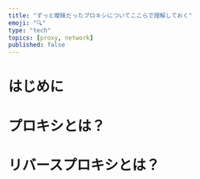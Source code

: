 ```yaml
---
title: "ずっと曖昧だったプロキシについてここらで理解しておく"
emoji: "🔍"
type: "tech"
topics: [proxy, network]
published: false
---
```


# はじめに

# プロキシとは？

# リバースプロキシとは？

